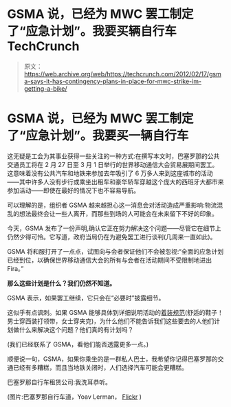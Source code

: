 # GSMA 说，已经为 MWC 罢工制定了“应急计划”。我要买辆自行车 TechCrunch

> 原文：<https://web.archive.org/web/https://techcrunch.com/2012/02/17/gsma-says-it-has-contingency-plans-in-place-for-mwc-strike-im-getting-a-bike/>

# GSMA 说，已经为 MWC 罢工制定了“应急计划”。我要买一辆自行车

这无疑是工会为其事业获得一些关注的一种方式:在撰写本文时，巴塞罗那的公共交通员工将在 2 月 27 日至 3 月 1 日举行的世界移动通信大会贸易展期间罢工。这意味着没有公共汽车和地铁来参加去年吸引了 6 万多人来到这座城市的活动——其中许多人没有步行或乘坐出租车和豪华轿车穿越这个庞大的西班牙大都市来参加活动——即使在最好的情况下也不容易导航。

可以理解的是，组织者 GSMA 越来越担心这一消息会对活动造成严重影响:物流混乱的想法最终会让一些人离开，而那些到场的人可能会在未来留下不好的印象。

今天，GSMA 发布了一份声明,确认它正在努力解决这个问题——尽管它在细节上仍然少得可怜。它写道，政府当局仍在为避免罢工进行谈判(几周来一直如此)。

GSMA 将和服打开了一点点，试图向与会者保证他们不会被忽视:“全面的应急计划已经到位，以确保世界移动通信大会的所有与会者在活动期间不受限制地进出 Fira。”

**那么这些计划是什么？我们仍然不知道。**

GSMA 表示，如果罢工继续，它只会在“必要时”披露细节。

这似乎有点讽刺。如果 GSMA 能够具体到详细说明活动的[着装规范](https://web.archive.org/web/20230131172450/http://www.mobileworldcongress.com/first-time-attendee#question6)(舒适的鞋子！男士穿西装打领带，女士穿夹克)，为什么他们不能告诉我们这些要去的人他们计划做什么来解决这个问题？他们真的有计划吗？

(我们已经联系了 GSMA，看他们能否透露更多一点。)

顺便说一句，GSMA，如果你乘坐的是一群私人巴士，我希望你记得巴塞罗那的交通已经有多糟糕，而且当地铁关闭时，人们选择汽车可能会更糟糕。

巴塞罗那自行车租赁公司:我洗耳恭听。

(图片:巴塞罗那自行车道，Yoav Lerman， [Flickr](https://web.archive.org/web/20230131172450/http://www.flickr.com/photos/yoavlerman/5916115835/sizes/m/in/photostream/) )